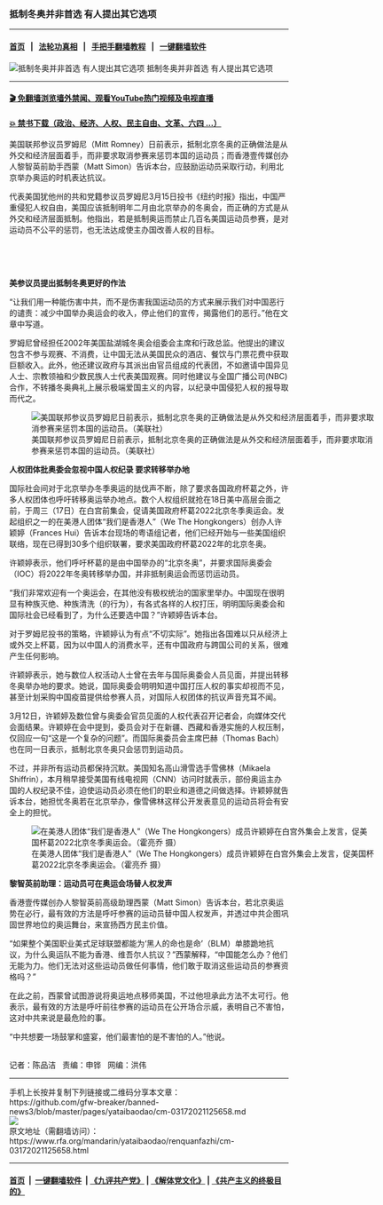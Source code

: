 ### 抵制冬奥并非首选  有人提出其它选项
------------------------

#### [首页](https://github.com/gfw-breaker/banned-news3/blob/master/README.md) &nbsp;&nbsp;|&nbsp;&nbsp; [法轮功真相](https://github.com/begood0513/basic/blob/master/README.md)  &nbsp;&nbsp;|&nbsp;&nbsp; [手把手翻墙教程](https://github.com/gfw-breaker/guides/wiki)  &nbsp;&nbsp;|&nbsp;&nbsp; [一键翻墙软件](https://github.com/gfw-breaker/nogfw/blob/master/README.md)  



<div id="headerimg">
 <img alt="抵制冬奥并非首选  有人提出其它选项" src="https://www.rfa.org/mandarin/yataibaodao/renquanfazhi/cm-03172021125658.html/@@images/84056638-4806-403c-9602-4ba89e165d2e.jpeg" title="抵制冬奥并非首选  有人提出其它选项"/>
 <span class="lead_image_caption">
  抵制冬奥并非首选  有人提出其它选项
 </span>
 <!-- zoomattribute -->
</div>

<hr/>


#### [ 🎬  免翻墙浏览墙外禁闻、观看YouTube热门视频及电视直播](https://github.com/gfw-breaker/HelloWorld)

#### [ 💥  禁书下载（政治、经济、人权、民主自由、文革、六四 ...）](https://github.com/gfw-breaker/books/blob/master/README.md)

<div id="storytext">
 <p>
 </p>
 <p>
  美国联邦参议员罗姆尼（Mitt Romney）日前表示，抵制北京冬奥的正确做法是从外交和经济层面着手，而非要求取消参赛来惩罚本国的运动员；而香港壹传媒创办人黎智英前助手西蒙（Matt Simon）告诉本台，应鼓励运动员采取行动，利用北京举办奥运的时机表达抗议。
 </p>
 <p>
  代表美国犹他州的共和党籍参议员罗姆尼3月15日投书《纽约时报》指出，中国严重侵犯人权自由，美国应该抵制明年二月由北京举办的冬奥会，而正确的方式是从外交和经济层面抵制。他指出，若是抵制奥运而禁止几百名美国运动员参赛，是对运动员不公平的惩罚，也无法达成使主办国改善人权的目标。
 </p>
 <p>
  <br/>
 </p>
 <p>
  <br/>
 </p>
 <p>
  <strong>
   美参议员提出抵制冬奥更好的作法
  </strong>
 </p>
 <p>
  “让我们用一种能伤害中共，而不是伤害我国运动员的方式来展示我们对中国恶行的谴责：减少中国举办奥运会的收入，停止他们的宣传，揭露他们的恶行。”他在文章中写道。
 </p>
 <p>
  罗姆尼曾经担任2002年美国盐湖城冬奥会组委会主席和行政总监。他提出的建议包含不参与观赛、不消费，让中国无法从美国民众的酒店、餐饮与门票花费中获取巨额收入。此外，他还建议政府与其派出由官员组成的代表团，不如邀请中国异见人士、宗教领袖和少数民族人士代表美国观赛。同时他建议与全国广播公司(NBC)合作，不转播冬奥典礼上展示极端爱国主义的内容，以纪录中国侵犯人权的报导取而代之。
 </p>
 <p>
  <figure class="image-richtext image-inline captioned" style="width:620px;">
   <img alt="美国联邦参议员罗姆尼日前表示，抵制北京冬奥的正确做法是从外交和经济层面着手，而非要求取消参赛来惩罚本国的运动员。（美联社）" src="https://www.rfa.org/mandarin/yataibaodao/renquanfazhi/cm-03172021125658.html/cm0317y.jpg/@@images/14f7482d-ed51-4d0f-8f5d-aff61e04bc08.jpeg" title="cm0317y.jpg"/>
   <figcaption class="image-caption">
    美国联邦参议员罗姆尼日前表示，抵制北京冬奥的正确做法是从外交和经济层面着手，而非要求取消参赛来惩罚本国的运动员。（美联社）
   </figcaption>
   <small>
   </small>
  </figure>
 </p>
 <p>
  <strong>
   人权团体批奥委会忽视中国人权纪录 要求转移举办地
  </strong>
 </p>
 <p>
  国际社会间对于北京举办冬季奥运的挞伐声不断，除了要求各国政府杯葛之外，许多人权团体也呼吁转移奥运举办地点。数个人权组织就抢在18日美中高层会面之前，于周三（17日）在白宫前集会，促请美国政府杯葛2022北京冬季奥运会。发起组织之一的在美港人团体“我们是香港人”（We The Hongkongers）创办人许颖婷（Frances Hui）告诉本台现场的粤语组记者，他们已经开始与一些美国组织联络，现在已得到30多个组织联署，要求美国政府杯葛2022年的北京冬奥。
 </p>
 <p>
  许颖婷表示，他们呼吁杯葛的是由中国举办的“北京冬奥”，并要求国际奥委会（IOC）将2022年冬奥转移举办国，并非抵制奥运会而惩罚运动员。
 </p>
 <p>
  “我们非常欢迎有一个奥运会，在其他没有极权统治的国家里举办。中国现在很明显有种族灭绝、种族清洗（的行为），有各式各样的人权打压，明明国际奥委会和国际社会已经看到了，为什么还要选中国？”许颖婷告诉本台。
 </p>
 <p>
  对于罗姆尼投书的策略，许颖婷认为有点“不切实际”。她指出各国难以只从经济上或外交上杯葛，因为以中国人的消费水平，还有中国政府与跨国公司的关系，很难产生任何影响。
 </p>
 <p>
  许颖婷表示，她与数位人权活动人士曾在去年与国际奥委会人员见面，并提出转移冬奥举办地的要求。她说，国际奥委会明明知道中国打压人权的事实却视而不见，甚至计划采购中国疫苗提供给参赛人员，对国际人权团体的抗议声音充耳不闻。
 </p>
 <p>
  3月12日，许颖婷及数位曾与奥委会官员见面的人权代表召开记者会，向媒体交代会面结果。许颖婷在会中提到，委员会对于在新疆、西藏和香港实施的人权压制，仅回应一句“这是一个复杂的问题”。而国际奥委员会主席巴赫（Thomas Bach）也在同一日表示，抵制北京冬奥只会惩罚到运动员。
 </p>
 <p>
  不过，并非所有运动员都保持沉默。美国知名高山滑雪选手雪佛林（Mikaela Shiffrin），本月稍早接受美国有线电视网（CNN）访问时就表示，部份奥运主办国的人权纪录不佳，迫使运动员必须在他们的职业和道德之间做选择。许颖婷就告诉本台，她担忧冬奥若在北京举办，像雪佛林这样公开发表意见的运动员将会有安全上的担忧。
 </p>
 <p>
  <figure class="image-richtext image-inline captioned" style="width:620px;">
   <img alt="在美港人团体“我们是香港人”（We The Hongkongers）成员许颖婷在白宫外集会上发言，促美国杯葛2022北京冬季奥运会。（霍亮乔 摄）" src="https://www.rfa.org/mandarin/yataibaodao/renquanfazhi/cm-03172021125658.html/cm0316e.jpg/@@images/11b91d25-cb74-45ab-a09f-8eb848c79a4f.jpeg" title="cm0316e.jpg"/>
   <figcaption class="image-caption">
    在美港人团体“我们是香港人”（We The Hongkongers）成员许颖婷在白宫外集会上发言，促美国杯葛2022北京冬季奥运会。（霍亮乔 摄）
   </figcaption>
   <small>
   </small>
  </figure>
 </p>
 <p>
  <strong>
   黎智英前助理：运动员可在奥运会场替人权发声
  </strong>
 </p>
 <p>
  香港壹传媒创办人黎智英前高级助理西蒙（Matt Simon）告诉本台，若北京奥运势在必行，最有效的方法是呼吁参赛的运动员替中国人权发声，并透过中共企图巩固世界地位的奥运舞台，来宣扬西方民主价值。
 </p>
 <p>
  “如果整个美国职业美式足球联盟都能为‘黑人的命也是命’（BLM）单膝跪地抗议，为什么奥运队不能为香港、维吾尔人抗议？”西蒙解释，“中国能怎么办？他们无能为力。他们无法对这些运动员做任何事情，他们敢于取消这些运动员的参赛资格吗？”
 </p>
 <p>
  在此之前，西蒙曾试图游说将奥运地点移师美国，不过他坦承此方法不太可行。他表示，最有效的方法是呼吁前往参赛的运动员在公开场合示威，表明自己不害怕，这对中共来说是最危险的事。
 </p>
 <p>
  “中共想要一场鼓掌和盛宴，他们最害怕的是不害怕的人。”他说。
 </p>
 <p>
  <br/>
  记者：陈品洁   责编：申铧   网编：洪伟
 </p>
</div>

<hr/>
手机上长按并复制下列链接或二维码分享本文章：<br/>
https://github.com/gfw-breaker/banned-news3/blob/master/pages/yataibaodao/cm-03172021125658.md <br/>
<a href='https://github.com/gfw-breaker/banned-news3/blob/master/pages/yataibaodao/cm-03172021125658.md'><img src='https://github.com/gfw-breaker/banned-news3/blob/master/pages/yataibaodao/cm-03172021125658.md.png'/></a> <br/>
原文地址（需翻墙访问）：https://www.rfa.org/mandarin/yataibaodao/renquanfazhi/cm-03172021125658.html


------------------------
#### [首页](https://github.com/gfw-breaker/banned-news3/blob/master/README.md) &nbsp;|&nbsp; [一键翻墙软件](https://github.com/gfw-breaker/nogfw/blob/master/README.md) &nbsp;| [《九评共产党》](https://github.com/gfw-breaker/9ping.md/blob/master/README.md#九评之一评共产党是什么) | [《解体党文化》](https://github.com/gfw-breaker/jtdwh.md/blob/master/README.md) | [《共产主义的终极目的》](https://github.com/gfw-breaker/gczydzjmd.md/blob/master/README.md)


<img src='http://gfw-breaker.win/banned-news3/pages/yataibaodao/cm-03172021125658.md' width='0px' height='0px'/>